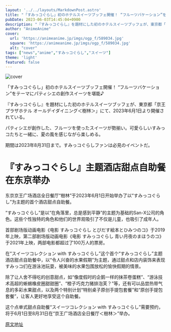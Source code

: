 ```yaml
---
layout: '../../layouts/MarkdownPost.astro'
title: "「すみっコぐらし」初のホテルスイーツブッフェ開催！ “フルーツバケーション”をテーマにパティシエの創作スイーツを堪能♪"
pubDate: 2023-06-03T14:45:04+0900
description: "『すみっコぐらし』を題材にした初のホテルスイーツブッフェが、東京都「京王プラザホテル オールデイダイニング＜樹林＞」にて、2023年6月1日より開催されている。"
author: "AnimeAnime"
cover:
  url: 'https://animeanime.jp/imgs/ogp_f/589034.jpg'
  square: 'https://animeanime.jp/imgs/ogp_f/589034.jpg'
  alt: "cover"
tags: ["news","anime","すみっコぐらし","スイーツ"]
theme: 'light'
featured: false
---
```


![cover](https://animeanime.jp/imgs/ogp_f/589034.jpg)

「すみっコぐらし」初のホテルスイーツブッフェ開催！ “フルーツバケーション”をテーマにパティシエの創作スイーツを堪能♪

『すみっコぐらし』を題材にした初のホテルスイーツブッフェが、東京都「京王プラザホテル オールデイダイニング＜樹林＞」にて、2023年6月1日より開催されている。

パティシエが創作した、フルーツを使ったスイーツが勢揃い。可愛らしいすみっコたちと一緒に、夏の風を感じながら楽しめる。

期間は2023年8月31日まで。すみっコぐらしファンは必見のイベントだ。

# 『すみっコぐらし』主题酒店甜点自助餐在东京举办

东京京王广场酒店全日餐厅“樹林”于2023年6月1日开始举办了以“すみっコぐらし”为主题的首个酒店甜点自助餐。

“すみっコぐらし”是以“在角落里，总是感到平静”的主题为基础的San-X公司的角色。这些个性独特的角色和他们的世界观吸引了不仅是儿童，也吸引了成年人。

首部剧场版动画电影《电影 すみっコぐらし とびだす絵本とひみつのコ》于2019年上映，第二部剧场版动画电影《电影 すみっコぐらし 青い月夜のまほうのコ》于2021年上映，两部电影都超过了100万人的票房。

在“スイーツコレクション with すみっコぐらし”这个首个“すみっコぐらし”主题酒店甜点自助餐中，以“令人兴奋的水果假期”为主题，通过甜点和店内装饰来表现すみっコ们在游泳池玩耍，被美味的水果包围放松的愉快假期的情景。

除了让人舍不得吃的创意甜点，如“像度假时的企鹅一样的抹茶卷蛋糕”、“游泳技术高超的蜥蜴橡皮圈甜甜圈”、“橙子巧克力猪排泡芙？”等，还有可以品尝热带气息的多彩水果甜点，以及两个特别计划“特别桌子原创手提包套餐”和“原创手提包套餐”，让客人更好地享受这个自助餐。

这个点单式甜点自助餐“スイーツコレクション with すみっコぐらし”需要预约，将于6月1日至8月31日在“京王广场酒店全日餐厅＜樹林＞”举办。

  [原文地址](https://animeanime.jp/article/2023/06/03/77719.html)